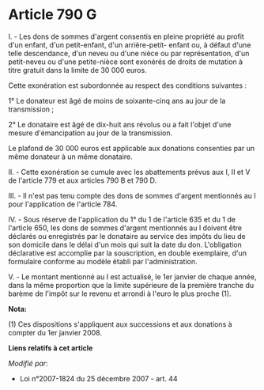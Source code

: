 # Article 790 G

I. - Les dons de sommes d'argent consentis en pleine propriété au profit d'un enfant, d'un petit-enfant, d'un arrière-petit-
enfant ou, à défaut d'une telle descendance, d'un neveu ou d'une nièce ou par représentation, d'un petit-neveu ou d'une
petite-nièce sont exonérés de droits de mutation à titre gratuit dans la limite de 30 000 euros.

Cette exonération est subordonnée au respect des conditions suivantes :

1° Le donateur est âgé de moins de soixante-cinq ans au jour de la transmission ;

2° Le donataire est âgé de dix-huit ans révolus ou a fait l'objet d'une mesure d'émancipation au jour de la transmission.

Le plafond de 30 000 euros est applicable aux donations consenties par un même donateur à un même donataire.

II. - Cette exonération se cumule avec les abattements prévus aux I, II et V de l'article 779 et aux articles 790 B et 790 D.

III. - Il n'est pas tenu compte des dons de sommes d'argent mentionnés au I pour l'application de l'article 784.

IV. - Sous réserve de l'application du 1° du 1 de l'article 635 et du 1 de l'article 650, les dons de sommes d'argent
mentionnés au I doivent être déclarés ou enregistrés par le donataire au service des impôts du lieu de son domicile dans le
délai d'un mois qui suit la date du don. L'obligation déclarative est accomplie par la souscription, en double exemplaire,
d'un formulaire conforme au modèle établi par l'administration.

V. - Le montant mentionné au I est actualisé, le 1er janvier de chaque année, dans la même proportion que la limite
supérieure de la première tranche du barème de l'impôt sur le revenu et arrondi à l'euro le plus proche (1).

**Nota:**

(1) Ces dispositions s'appliquent aux successions et aux donations à compter du 1er janvier 2008.

**Liens relatifs à cet article**

_Modifié par_:

  - Loi n°2007-1824 du 25 décembre 2007 - art. 44
